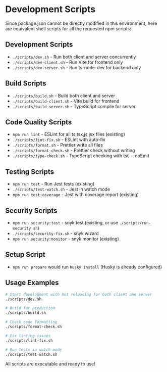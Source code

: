 # Development Scripts

Since package.json cannot be directly modified in this environment, here are equivalent shell scripts for all the requested npm scripts:

## Development Scripts
- `./scripts/dev.sh` - Run both client and server concurrently
- `./scripts/dev-client.sh` - Run Vite for frontend only
- `./scripts/dev-server.sh` - Run ts-node-dev for backend only

## Build Scripts  
- `./scripts/build.sh` - Build both client and server
- `./scripts/build-client.sh` - Vite build for frontend
- `./scripts/build-server.sh` - TypeScript compile for server

## Code Quality Scripts
- `npm run lint` - ESLint for all ts,tsx,js,jsx files (existing)
- `./scripts/lint-fix.sh` - ESLint with auto-fix
- `./scripts/format.sh` - Prettier write all files
- `./scripts/format-check.sh` - Prettier check without writing
- `./scripts/type-check.sh` - TypeScript checking with tsc --noEmit

## Testing Scripts
- `npm run test` - Run Jest tests (existing)
- `./scripts/test-watch.sh` - Jest in watch mode
- `npm run test:coverage` - Jest with coverage report (existing)

## Security Scripts
- `npm run security:test` - snyk test (existing, or use `./scripts/run-security.sh`)
- `./scripts/security-fix.sh` - snyk wizard
- `npm run security:monitor` - snyk monitor (existing)

## Setup Script
- `npm run prepare` would run `husky install` (Husky is already configured)

## Usage Examples

```bash
# Start development with hot reloading for both client and server
./scripts/dev.sh

# Build for production
./scripts/build.sh

# Check code formatting
./scripts/format-check.sh

# Fix linting issues
./scripts/lint-fix.sh

# Run tests in watch mode
./scripts/test-watch.sh
```

All scripts are executable and ready to use!